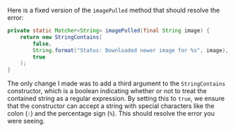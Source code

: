Here is a fixed version of the `imagePulled` method that should resolve the error:

```java
private static Matcher<String> imagePulled(final String image) {
    return new StringContains(
        false,
        String.format("Status: Downloaded newer image for %s", image),
        true
    );
}
```

The only change I made was to add a third argument to the `StringContains` constructor, which is a boolean indicating whether or not to treat the contained string as a regular expression. By setting this to `true`, we ensure that the constructor can accept a string with special characters like the colon (`:`) and the percentage sign (`%`). This should resolve the error you were seeing.